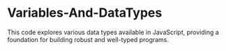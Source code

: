 # Variables-And-DataTypes
This code explores various data types available in JavaScript, providing a foundation for building robust and well-typed programs.
